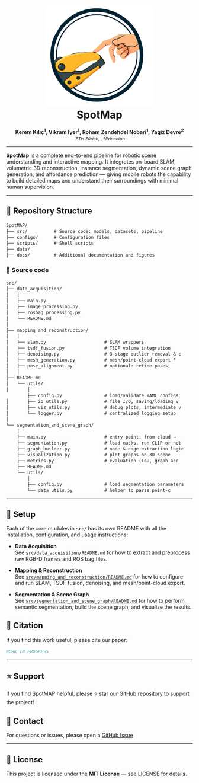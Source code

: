 <h1 align="center">
  <img src="docs/images/spotmap_logo.png" alt="SpotMap Logo" width="300" /><br>
  SpotMap
</h1>

<p align="center">
  <strong>Kerem Kılıç<sup>1</sup>, Vikram Iyer<sup>1</sup>, Roham Zendehdel Nobari<sup>1</sup>, Yagiz Devre<sup>2</sup></strong><br>
  <em><small><sup>1</sup>ETH Zürich,&nbsp;,&nbsp;<sup>2</sup>Princeton</small></em>
</p>

---

**SpotMap** is a complete end-to-end pipeline for robotic scene understanding and interactive mapping. It integrates on-board SLAM, volumetric 3D reconstruction, instance segmentation, dynamic scene graph generation, and affordance prediction — giving mobile robots the capability to build detailed maps and understand their surroundings with minimal human supervision.

---


## 📂 Repository Structure

```plaintext
SpotMAP/
├── src/          # Source code: models, datasets, pipeline 
├── configs/      # Configuration files 
├── scripts/      # Shell scripts 
├── data/         
├── docs/         # Additional documentation and figures
```
### 📂 Source code
```plaintext
src/
├── data_acquisition/                
│   │
│   ├── main.py                      
│   ├── image_processing.py          
│   ├── rosbag_processing.py         
│   └── README.md                    
│
├── mapping_and_reconstruction/
│   │   
│   ├── slam.py                      # SLAM wrappers 
│   ├── tsdf_fusion.py               # TSDF volume integration
│   ├── denoising.py                 # 3-stage outlier removal & c
│   ├── mesh_generation.py           # mesh/point-cloud export F
│   ├── pose_alignment.py            # optional: refine poses,    
│   │
├── README.md                    
│   └── utils/                       
│       │
        ├── config.py                # load/validate YAML configs
│       ├── io_utils.py              # file I/O, saving/loading v
│       ├── viz_utils.py             # debug plots, intermediate v
│       └── logger.py                # centralized logging setup
│
└── segmentation_and_scene_graph/    
    │
    ├── main.py                      # entry point: from cloud → 
    ├── segmentation.py              # load masks, run CLIP or net
    ├── graph_builder.py             # node & edge extraction logic
    ├── visualization.py             # plot graphs on 3D scene
    ├── metrics.py                   # evaluation (IoU, graph acc
    ├── README.md                    
    └── utils/                       
        │    
        ├── config.py                # load segmentation parameters
        └── data_utils.py            # helper to parse point-c 
```
---

## 🚀 Setup

Each of the core modules in `src/` has its own README with all the installation, configuration, and usage instructions:

- **Data Acquisition**  
  See [`src/data_acquisition/README.md`](src/data_acquisition/README.md) for how to extract and preprocess raw RGB-D frames and ROS bag files.

- **Mapping & Reconstruction**  
  See [`src/mapping_and_reconstruction/README.md`](src/mapping_and_reconstruction/README.md) for how to configure and run SLAM, TSDF fusion, denoising, and mesh/point-cloud export.

- **Segmentation & Scene Graph**  
  See [`src/segmentation_and_scene_graph/README.md`](src/segmentation_and_scene_graph/README.md) for how to perform semantic segmentation, build the scene graph, and visualize the results.






## 📄 Citation

If you find this work useful, please cite our paper:


```bibtex
WORK IN PROGRESS
```

---
## ⭐ Support

If you find SpotMAP helpful, please ⭐ star our GitHub repository to support the project!


## 📧 Contact

For questions or issues, please open a [GitHub Issue](https://github.com/VikramIyr/SpotMap/issues)

---

## 📜 License

This project is licensed under the **MIT License** — see [LICENSE](LICENSE) for details.